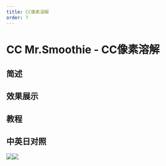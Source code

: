 ```yaml
---
title: CC像素溶解
order: 7
---
```


# CC Mr.Smoothie - CC像素溶解

## 简述

## 效果展示

## 教程

## 中英日对照

![](https://mir.yuelili.com/user/AE/effects/AE-Effects-Stylize-CC_Mr.Smoothie.png)![](https://mir.yuelili.com/user/AE/effects/AE-Effects-Stylize-CC_Mr.Smoothie_cn.png)
